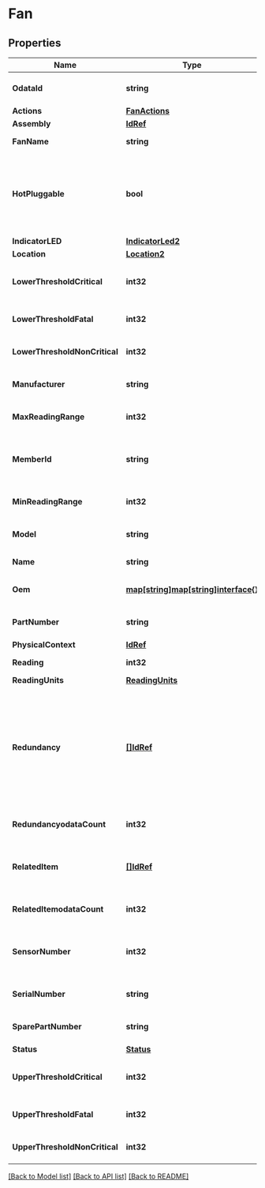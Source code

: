 # Fan

## Properties
Name | Type | Description | Notes
------------ | ------------- | ------------- | -------------
**OdataId** | **string** | The unique identifier for a resource. | 
**Actions** | [**FanActions**](FanActions.md) |  | [optional] 
**Assembly** | [**IdRef**](idRef.md) |  | [optional] 
**FanName** | **string** | Name of the fan. | [optional] 
**HotPluggable** | **bool** | Indicates if this device can be inserted or removed while the equipment is in operation. | [optional] 
**IndicatorLED** | [**IndicatorLed2**](IndicatorLED_2.md) |  | [optional] 
**Location** | [**Location2**](Location_2.md) |  | [optional] 
**LowerThresholdCritical** | **int32** | Below normal range but not yet fatal. | [optional] 
**LowerThresholdFatal** | **int32** | Below normal range and is fatal. | [optional] 
**LowerThresholdNonCritical** | **int32** | Below normal range. | [optional] 
**Manufacturer** | **string** | This is the manufacturer of this Fan. | [optional] 
**MaxReadingRange** | **int32** | Maximum value for Reading. | [optional] 
**MemberId** | **string** | This is the identifier for the member within the collection. | 
**MinReadingRange** | **int32** | Minimum value for Reading. | [optional] 
**Model** | **string** | The model number for this Fan. | [optional] 
**Name** | **string** | Name of the fan. | [optional] 
**Oem** | [**map[string]map[string]interface{}**](map[string]interface{}.md) | Oem extension object. | [optional] 
**PartNumber** | **string** | The part number for this Fan. | [optional] 
**PhysicalContext** | [**IdRef**](idRef.md) |  | [optional] 
**Reading** | **int32** | Current fan speed. | [optional] 
**ReadingUnits** | [**ReadingUnits**](ReadingUnits.md) |  | [optional] 
**Redundancy** | [**[]IdRef**](idRef.md) | This structure is used to show redundancy for fans.  The Component ids will reference the members of the redundancy groups. | [optional] 
**RedundancyodataCount** | **int32** | The number of items in a collection. | [optional] 
**RelatedItem** | [**[]IdRef**](idRef.md) | The ID(s) of the resources serviced with this fan. | [optional] 
**RelatedItemodataCount** | **int32** | The number of items in a collection. | [optional] 
**SensorNumber** | **int32** | A numerical identifier to represent the fan speed sensor. | [optional] 
**SerialNumber** | **string** | The serial number for this Fan. | [optional] 
**SparePartNumber** | **string** | The spare part number for this Fan. | [optional] 
**Status** | [**Status**](Status.md) |  | [optional] 
**UpperThresholdCritical** | **int32** | Above normal range but not yet fatal. | [optional] 
**UpperThresholdFatal** | **int32** | Above normal range and is fatal. | [optional] 
**UpperThresholdNonCritical** | **int32** | Above normal range. | [optional] 

[[Back to Model list]](../README.md#documentation-for-models) [[Back to API list]](../README.md#documentation-for-api-endpoints) [[Back to README]](../README.md)


